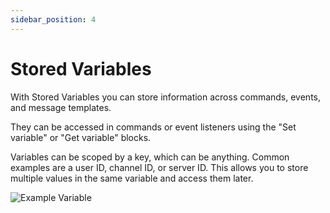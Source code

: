 ```yaml
---
sidebar_position: 4
---
```


# Stored Variables

With Stored Variables you can store information across commands, events, and message templates.

They can be accessed in commands or event listeners using the "Set variable" or "Get variable" blocks.

Variables can be scoped by a key, which can be anything. Common examples are a user ID, channel ID, or server ID. This allows you to store multiple values in the same variable and access them later.

![Example Variable](./img/example-variable.png)

